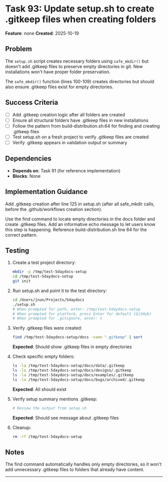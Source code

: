 # Task 93: Update setup.sh to create .gitkeep files when creating folders

**Feature**: none
**Created**: 2025-10-19

## Problem
The `setup.sh` script creates necessary folders using `safe_mkdir()` but doesn't add .gitkeep files to preserve empty directories in git. New installations won't have proper folder preservation.

The `safe_mkdir()` function (lines 100-109) creates directories but should also ensure .gitkeep files exist for empty directories.

## Success Criteria
- [ ] Add .gitkeep creation logic after all folders are created
- [ ] Ensure all structural folders have .gitkeep files in new installations
- [ ] Follow the pattern from build-distribution.sh:64 for finding and creating .gitkeep files
- [ ] Test setup.sh on a fresh project to verify .gitkeep files are created
- [ ] Verify .gitkeep appears in validation output or summary

## Dependencies
- **Depends on**: Task 91 (for reference implementation)
- **Blocks**: None

## Implementation Guidance

Add .gitkeep creation after line 125 in setup.sh (after all safe_mkdir calls, before the .github/workflows creation section).

Use the find command to locate empty directories in the docs folder and create .gitkeep files. Add an informative echo message to let users know this step is happening. Reference build-distribution.sh line 64 for the correct pattern.

## Testing
1. Create a test project directory:
   ```bash
   mkdir -p /tmp/test-5daydocs-setup
   cd /tmp/test-5daydocs-setup
   git init
   ```

2. Run setup.sh and point it to the test directory:
   ```bash
   cd /Users/jnun/Projects/5daydocs
   ./setup.sh
   # When prompted for path, enter: /tmp/test-5daydocs-setup
   # When prompted for platform, press Enter for default (GitHub)
   # When prompted for .gitignore, enter: n
   ```

3. Verify .gitkeep files were created:
   ```bash
   find /tmp/test-5daydocs-setup/docs -name ".gitkeep" | sort
   ```
   **Expected**: Should show .gitkeep files in empty directories

4. Check specific empty folders:
   ```bash
   ls -la /tmp/test-5daydocs-setup/docs/data/.gitkeep
   ls -la /tmp/test-5daydocs-setup/docs/designs/.gitkeep
   ls -la /tmp/test-5daydocs-setup/docs/examples/.gitkeep
   ls -la /tmp/test-5daydocs-setup/docs/bugs/archived/.gitkeep
   ```
   **Expected**: All should exist

5. Verify setup summary mentions .gitkeep:
   ```bash
   # Review the output from setup.sh
   ```
   **Expected**: Should see message about .gitkeep files

6. Cleanup:
   ```bash
   rm -rf /tmp/test-5daydocs-setup
   ```

## Notes
The find command automatically handles only empty directories, so it won't add unnecessary .gitkeep files to folders that already have content.

---

<!--
Workflow Reminder:
1. Start in docs/tasks/backlog/
2. Move to docs/tasks/next/ during sprint planning
3. Move to docs/tasks/working/ when starting work
4. Move to docs/tasks/review/ when complete
5. Move to docs/tasks/live/ after approval

If blocked, move back to docs/tasks/next/
-->
